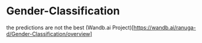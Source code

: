 # Gender-Classification
the predictions are not the best
(Wandb.ai Project)[https://wandb.ai/ranuga-d/Gender-Classification/overview]
